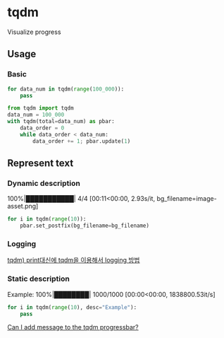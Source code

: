 # tqdm
Visualize progress

## Usage
### Basic
```python
for data_num in tqdm(range(100_000)):
    pass
```
```python
from tqdm import tqdm
data_num = 100_000
with tqdm(total=data_num) as pbar:
    data_order = 0
    while data_order < data_num:
        data_order += 1; pbar.update(1)
```
## Represent text
### Dynamic description
  100%|███████████| 4/4 [00:11<00:00,  2.93s/it, bg_filename=image-asset.png]
```python
for i in tqdm(range(10)):
    pbar.set_postfix(bg_filename=bg_filename)
```
### Logging
[tqdm) print대신에 tqdm을 이용해서 logging 방법](https://data-newbie.tistory.com/746)
### Static description
Example: 100%|████████| 1000/1000 [00:00<00:00, 1838800.53it/s]
```python
for i in tqdm(range(10), desc="Example"):
    pass
```
[Can I add message to the tqdm progressbar?](https://stackoverflow.com/questions/37506645/can-i-add-message-to-the-tqdm-progressbar)